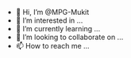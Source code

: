 - 👋 Hi, I’m @MPG-Mukit
- 👀 I’m interested in ...
- 🌱 I’m currently learning ...
- 💞️ I’m looking to collaborate on ...
- 📫 How to reach me ...

<!---
MPG-Mukit/MPG-Mukit is a ✨ special ✨ repository because its `README.md` (this file) appears on your GitHub profile.
You can click the Preview link to take a look at your changes.
--->
